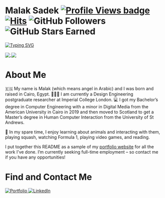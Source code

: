 # Malak Sadek [![Profile Views badge](https://hits.sh/github.com/MalakSadek.svg?label=profile%20views&color=007ec6)](https://hits.sh/github.com/MalakSadek/) [![Hits](https://hits.sh/github.com/MalakSadek.svg?view=today-total&label=views%20today&color=007ec6)](https://hits.sh/github.com/MalakSadek/) ![GitHub Followers](https://img.shields.io/github/followers/MalakSadek) ![GitHub Stars Earned](https://img.shields.io/github/stars/MalakSadek)

[![Typing SVG](https://readme-typing-svg.demolab.com?font=Fira+Code&size=19&pause=1000&width=580&lines=Design+Engineering+Doctoral+Candidate%7C;Mixed+Method+Researcher+(User%2C+Design%2C+Product);User+Experience+Designer;Computer+Scientist+and+Engineer)](https://git.io/typing-svg)

<a href="https://github.com/MalakSadek">
  <img align="center" src="https://github-profile-trophy.vercel.app/?username=MalakSadek&row=2&column=3&margin-w=10&no-bg=true&theme=dracula&rank=-?" />
</a>
<a href="https://github.com/MalakSadek">
  <img align="center" src="https://github-readme-stats.vercel.app/api/top-langs/?username=MalakSadek&layout=compact&&langs_count=8&theme=dracula" />
</a>

# About Me

🇪🇬 My name is Malak (which means angel in Arabic) and I was born and raised in Cairo, Egypt. 
👩🏻‍🎓 I am currently a Design Engineering postgraduate researcher at Imperial College London. 
💻 I got my Bachelor’s degree in Computer Engineering with a minor in Digital Media from the American University in Cairo in 2019 and then moved to Scotland to get a Master’s degree in Human Computer Interaction from the University of St Andrews.

🦆 In my spare time, I enjoy learning about animals and interacting with them, playing squash, watching Formula 1, playing video games, and reading.

I put together this README as a sample of my [portfolio website](https://malaksadekapps.com) for all the work I've done. I’m currently seeking full-time employment – so contact me if you have any opportunities!

# Find and Contact Me

<a href="[https://adam.jaamour.com/](https://malaksadekapps.com)">
  <img src="https://img.shields.io/badge/Portfolio-blueviolet?style=for-the-badge&logo=PyG&logoColor=white" alt="Portfolio">
</a>
<a href="https://www.linkedin.com/in/malak-sadek-17aa65164/">
  <img src="https://img.shields.io/badge/linkedin-%230077B5.svg?style=for-the-badge&logo=linkedin&logoColor=white" alt="LinkedIn">
</a>

